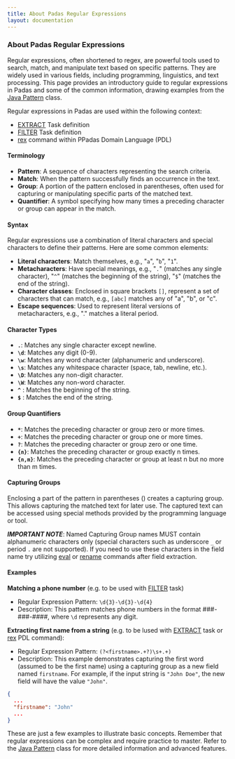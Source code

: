 ```yaml
---
title: About Padas Regular Expressions
layout: documentation
---
```


### About Padas Regular Expressions
Regular expressions, often shortened to regex, are powerful tools used to search, match, and manipulate text based on specific patterns. They are widely used in various fields, including programming, linguistics, and text processing. This page provides an introductory guide to regular expressions in Padas and some of the common information, drawing examples from the [Java Pattern](https://docs.oracle.com/en/java/javase/11/docs/api/java.base/java/util/regex/Pattern.html) class.

Regular expressions in Padas are used within the following context:

- [EXTRACT](/stream-config/#extract-definition) Task definition
- [FILTER](/stream-config/#filter-definition) Task definition
- [rex](/pdl-expression/#rex) command within PPadas Domain Language (PDL)

#### Terminology
- **Pattern**: A sequence of characters representing the search criteria.
- **Match**: When the pattern successfully finds an occurrence in the text.
- **Group**: A portion of the pattern enclosed in parentheses, often used for capturing or manipulating specific parts of the matched text.
- **Quantifier**: A symbol specifying how many times a preceding character or group can appear in the match.

#### Syntax
Regular expressions use a combination of literal characters and special characters to define their patterns. Here are some common elements:

- **Literal characters**: Match themselves, e.g., "`a`", "`b`", "`1`".
- **Metacharacters**: Have special meanings, e.g., "`.`" (matches any single character), "`^`" (matches the beginning of the string), "`$`" (matches the end of the string).
- **Character classes**: Enclosed in square brackets `[]`, represent a set of characters that can match, e.g., `[abc]` matches any of "a", "b", or "c".
- **Escape sequences**: Used to represent literal versions of metacharacters, e.g., "." matches a literal period.


#### Character Types
- **`.`**: Matches any single character except newline.
- **`\d`**: Matches any digit (0-9).
- **`\w`**: Matches any word character (alphanumeric and underscore).
- **`\s`**: Matches any whitespace character (space, tab, newline, etc.).
- **`\D`**: Matches any non-digit character.
- **`\W`**: Matches any non-word character.
- **`^`** : Matches the beginning of the string.
- **`$`** : Matches the end of the string.


#### Group Quantifiers
- **`*`**: Matches the preceding character or group zero or more times.
- **`+`**: Matches the preceding character or group one or more times.
- **`?`**: Matches the preceding character or group zero or one time.
- **`{n}`**: Matches the preceding character or group exactly n times.
- **`{n,m}`**: Matches the preceding character or group at least n but no more than m times.


#### Capturing Groups
Enclosing a part of the pattern in parentheses () creates a capturing group. This allows capturing the matched text for later use. The captured text can be accessed using special methods provided by the programming language or tool.

**_IMPORTANT NOTE_**: Named Capturing Group names MUST contain alphanumeric characters only (special characters such as underscore `_` or period `.` are not supported).  If you need to use these characters in the field name try utilizing [eval](/pdl-expression/#eval) or [rename](/pdl-expression/#rename) commands after field extraction.

#### Examples

**Matching a phone number** (e.g. to be used with [FILTER](/stream-config/#filter-definition) task)

- Regular Expression Pattern: `\d{3}-\d{3}-\d{4}`
- Description: This pattern matches phone numbers in the format ###-###-####, where `\d` represents any digit.


**Extracting first name from a string** (e.g. to be lused with [EXTRACT](/stream-config/#extract-definition) task or [rex](/pdl-expression/#rex) PDL command):

- Regular Expression Pattern: `(?<firstname>.+?)\s+.+)`
- Description: This example demonstrates capturing the first word (assumed to be the first name) using a capturing group as a new field named `firstname`.  For example, if the input string is `"John Doe"`, the new field will have the value `"John"`.
```json
{
  ...
  "firstname": "John"
  ...
}
```

These are just a few examples to illustrate basic concepts. Remember that regular expressions can be complex and require practice to master. Refer to the [Java Pattern](https://docs.oracle.com/en/java/javase/11/docs/api/java.base/java/util/regex/Pattern.html) class for more detailed information and advanced features.